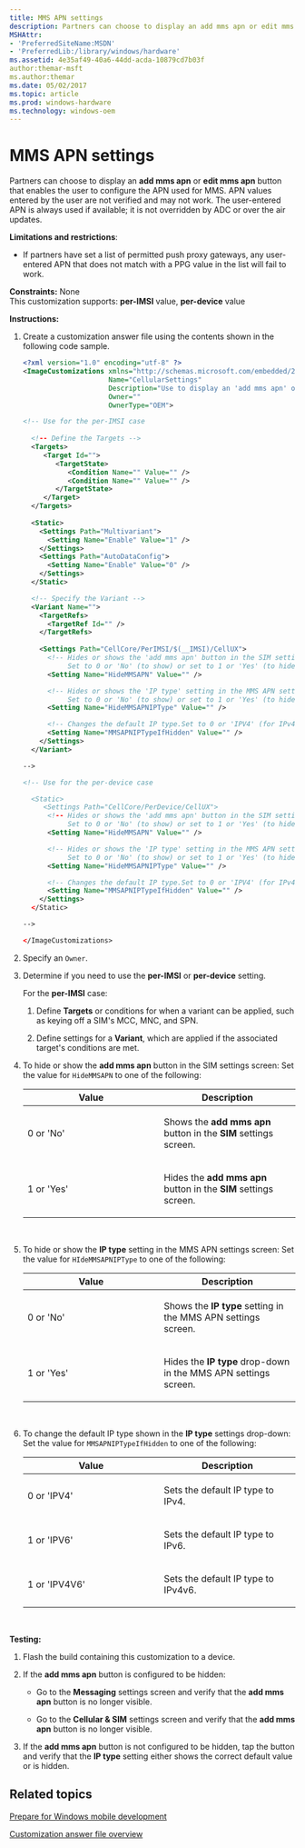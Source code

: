 ```yaml
---
title: MMS APN settings
description: Partners can choose to display an add mms apn or edit mms apn button that enables the user to configure the APN used for MMS.
MSHAttr:
- 'PreferredSiteName:MSDN'
- 'PreferredLib:/library/windows/hardware'
ms.assetid: 4e35af49-40a6-44dd-acda-10879cd7b03f
author:themar-msft
ms.author:themar
ms.date: 05/02/2017
ms.topic: article
ms.prod: windows-hardware
ms.technology: windows-oem
---
```


# MMS APN settings


Partners can choose to display an **add mms apn** or **edit mms apn** button that enables the user to configure the APN used for MMS. APN values entered by the user are not verified and may not work. The user-entered APN is always used if available; it is not overridden by ADC or over the air updates.

**Limitations and restrictions**:

-   If partners have set a list of permitted push proxy gateways, any user-entered APN that does not match with a PPG value in the list will fail to work.

<a href="" id="constraints---none"></a>**Constraints:** None  
This customization supports: **per-IMSI** value, **per-device** value

<a href="" id="instructions-"></a>**Instructions:**  
1.  Create a customization answer file using the contents shown in the following code sample.

    ```XML
    <?xml version="1.0" encoding="utf-8" ?>  
    <ImageCustomizations xmlns="http://schemas.microsoft.com/embedded/2004/10/ImageUpdate"  
                         Name="CellularSettings"  
                         Description="Use to display an 'add mms apn' or 'edit mms apn' button to enable users to configure the APN used for MMS."  
                         Owner=""  
                         OwnerType="OEM"> 

    <!-- Use for the per-IMSI case 
      
      <!-- Define the Targets --> 
      <Targets>
         <Target Id="">
            <TargetState>
               <Condition Name="" Value="" />
               <Condition Name="" Value="" />
            </TargetState>
         </Target>
      </Targets>
      
      <Static>
        <Settings Path="Multivariant">
          <Setting Name="Enable" Value="1" />
        </Settings>
        <Settings Path="AutoDataConfig">
          <Setting Name="Enable" Value="0" />
        </Settings>
      </Static>

      <!-- Specify the Variant -->
      <Variant Name=""> 
        <TargetRefs>
          <TargetRef Id="" /> 
        </TargetRefs>
     
        <Settings Path="CellCore/PerIMSI/$(__IMSI)/CellUX">   
          <!-- Hides or shows the 'add mms apn' button in the SIM settings page.
               Set to 0 or 'No' (to show) or set to 1 or 'Yes' (to hide). -->
          <Setting Name="HideMMSAPN" Value="" />      

          <!-- Hides or shows the 'IP type' setting in the MMS APN settings screen.
               Set to 0 or 'No' (to show) or set to 1 or 'Yes' (to hide). -->
          <Setting Name="HideMMSAPNIPType" Value="" />  

          <!-- Changes the default IP type.Set to 0 or 'IPV4' (for IPv4), 1 or 'IPV6' (for IPv6), or 2 or 'IPV4V6' (for IPv4v6). -->
          <Setting Name="MMSAPNIPTypeIfHidden" Value="" />   
        </Settings>  
      </Variant>

    -->

    <!-- Use for the per-device case

      <Static>  
         <Settings Path="CellCore/PerDevice/CellUX">  
          <!-- Hides or shows the 'add mms apn' button in the SIM settings page.
               Set to 0 or 'No' (to show) or set to 1 or 'Yes' (to hide). -->
          <Setting Name="HideMMSAPN" Value="" />   

          <!-- Hides or shows the 'IP type' setting in the MMS APN settings screen.
               Set to 0 or 'No' (to show) or set to 1 or 'Yes' (to hide). -->
          <Setting Name="HideMMSAPNIPType" Value="" />   

          <!-- Changes the default IP type.Set to 0 or 'IPV4' (for IPv4), 1 or 'IPV6' (for IPv6), or 2 or 'IPV4V6' (for IPv4v6). -->
          <Setting Name="MMSAPNIPTypeIfHidden" Value="" />     
        </Settings>  
      </Static>

    -->

    </ImageCustomizations>
    ```

2.  Specify an `Owner`.

3.  Determine if you need to use the **per-IMSI** or **per-device** setting.

    For the **per-IMSI** case:

    1.  Define **Targets** or conditions for when a variant can be applied, such as keying off a SIM's MCC, MNC, and SPN.

    2.  Define settings for a **Variant**, which are applied if the associated target's conditions are met.

4.  To hide or show the **add mms apn** button in the SIM settings screen: Set the value for `HideMMSAPN` to one of the following:

    <table>
    <colgroup>
    <col width="50%" />
    <col width="50%" />
    </colgroup>
    <thead>
    <tr class="header">
    <th>Value</th>
    <th>Description</th>
    </tr>
    </thead>
    <tbody>
    <tr class="odd">
    <td><p>0 or 'No'</p></td>
    <td><p>Shows the <strong>add mms apn</strong> button in the <strong>SIM</strong> settings screen.</p></td>
    </tr>
    <tr class="even">
    <td><p>1 or 'Yes'</p></td>
    <td><p>Hides the <strong>add mms apn</strong> button in the <strong>SIM</strong> settings screen.</p></td>
    </tr>
    </tbody>
    </table>

     

5.  To hide or show the **IP type** setting in the MMS APN settings screen: Set the value for `HIdeMMSAPNIPType` to one of the following:

    <table>
    <colgroup>
    <col width="50%" />
    <col width="50%" />
    </colgroup>
    <thead>
    <tr class="header">
    <th>Value</th>
    <th>Description</th>
    </tr>
    </thead>
    <tbody>
    <tr class="odd">
    <td><p>0 or 'No'</p></td>
    <td><p>Shows the <strong>IP type</strong> setting in the MMS APN settings screen.</p></td>
    </tr>
    <tr class="even">
    <td><p>1 or 'Yes'</p></td>
    <td><p>Hides the <strong>IP type</strong> drop-down in the MMS APN settings screen.</p></td>
    </tr>
    </tbody>
    </table>

     

6.  To change the default IP type shown in the **IP type** settings drop-down: Set the value for `MMSAPNIPTypeIfHidden` to one of the following:

    <table>
    <colgroup>
    <col width="50%" />
    <col width="50%" />
    </colgroup>
    <thead>
    <tr class="header">
    <th>Value</th>
    <th>Description</th>
    </tr>
    </thead>
    <tbody>
    <tr class="odd">
    <td><p>0 or 'IPV4'</p></td>
    <td><p>Sets the default IP type to IPv4.</p></td>
    </tr>
    <tr class="even">
    <td><p>1 or 'IPV6'</p></td>
    <td><p>Sets the default IP type to IPv6.</p></td>
    </tr>
    <tr class="odd">
    <td><p>1 or 'IPV4V6'</p></td>
    <td><p>Sets the default IP type to IPv4v6.</p></td>
    </tr>
    </tbody>
    </table>

     

<a href="" id="testing-"></a>**Testing:**  
1.  Flash the build containing this customization to a device.

2.  If the **add mms apn** button is configured to be hidden:

    -   Go to the **Messaging** settings screen and verify that the **add mms apn** button is no longer visible.

    -   Go to the **Cellular & SIM** settings screen and verify that the **add mms apn** button is no longer visible.

3.  If the **add mms apn** button is not configured to be hidden, tap the button and verify that the **IP type** setting either shows the correct default value or is hidden.

## Related topics

[Prepare for Windows mobile development](https://docs.microsoft.com/en-us/windows-hardware/manufacture/mobile/preparing-for-windows-mobile-development)

[Customization answer file overview](https://docs.microsoft.com/en-us/windows-hardware/customize/mobile/mcsf/customization-answer-file)
